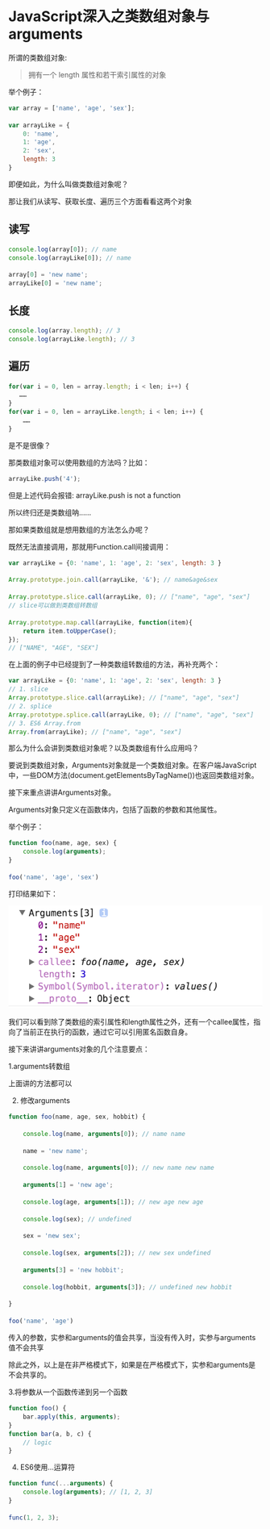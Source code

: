 # JavaScript深入之类数组对象与arguments

所谓的类数组对象:

>拥有一个 length 属性和若干索引属性的对象

举个例子：

```js
var array = ['name', 'age', 'sex'];

var arrayLike = {
    0: 'name',
    1: 'age',
    2: 'sex',
    length: 3
}
```

即便如此，为什么叫做类数组对象呢？

那让我们从读写、获取长度、遍历三个方面看看这两个对象

## 读写

```js
console.log(array[0]); // name
console.log(arrayLike[0]); // name

array[0] = 'new name';
arrayLike[0] = 'new name';
```

## 长度

```js
console.log(array.length); // 3
console.log(arrayLike.length); // 3
```

## 遍历

```js
for(var i = 0, len = array.length; i < len; i++) {
   ……
}
for(var i = 0, len = arrayLike.length; i < len; i++) {
    ……
}
```

是不是很像？

那类数组对象可以使用数组的方法吗？比如：

```js
arrayLike.push('4');
```

但是上述代码会报错: arrayLike.push is not a function

所以终归还是类数组呐……

那如果类数组就是想用数组的方法怎么办呢？

既然无法直接调用，那就用Function.call间接调用：

```js
var arrayLike = {0: 'name', 1: 'age', 2: 'sex', length: 3 }

Array.prototype.join.call(arrayLike, '&'); // name&age&sex

Array.prototype.slice.call(arrayLike, 0); // ["name", "age", "sex"] 
// slice可以做到类数组转数组

Array.prototype.map.call(arrayLike, function(item){
    return item.toUpperCase();
}); 
// ["NAME", "AGE", "SEX"]
```

在上面的例子中已经提到了一种类数组转数组的方法，再补充两个：

```js
var arrayLike = {0: 'name', 1: 'age', 2: 'sex', length: 3 }
// 1. slice
Array.prototype.slice.call(arrayLike); // ["name", "age", "sex"] 
// 2. splice
Array.prototype.splice.call(arrayLike, 0); // ["name", "age", "sex"] 
// 3. ES6 Array.from
Array.from(arrayLike); // ["name", "age", "sex"] 
```

那么为什么会讲到类数组对象呢？以及类数组有什么应用吗？

要说到类数组对象，Arguments对象就是一个类数组对象。在客户端JavaScript中，一些DOM方法(document.getElementsByTagName())也返回类数组对象。

接下来重点讲讲Arguments对象。

Arguments对象只定义在函数体内，包括了函数的参数和其他属性。

举个例子：

```js
function foo(name, age, sex) {
    console.log(arguments);
}

foo('name', 'age', 'sex')
```

打印结果如下：

![arguments](Images/arguments.png)

我们可以看到除了类数组的索引属性和length属性之外，还有一个callee属性，指向了当前正在执行的函数，通过它可以引用匿名函数自身。

接下来讲讲arguments对象的几个注意要点：

1.arguments转数组

上面讲的方法都可以

2. 修改arguments

```js
function foo(name, age, sex, hobbit) {

    console.log(name, arguments[0]); // name name

    name = 'new name';

    console.log(name, arguments[0]); // new name new name

    arguments[1] = 'new age';

    console.log(age, arguments[1]); // new age new age

    console.log(sex); // undefined

    sex = 'new sex';

    console.log(sex, arguments[2]); // new sex undefined

    arguments[3] = 'new hobbit';

    console.log(hobbit, arguments[3]); // undefined new hobbit

}

foo('name', 'age')
```

传入的参数，实参和arguments的值会共享，当没有传入时，实参与arguments值不会共享

除此之外，以上是在非严格模式下，如果是在严格模式下，实参和arguments是不会共享的。

3.将参数从一个函数传递到另一个函数

```js
function foo() {
    bar.apply(this, arguments);
}
function bar(a, b, c) {
    // logic
}
```

4. ES6使用...运算符

```js
function func(...arguments) {
    console.log(arguments); // [1, 2, 3]
}

func(1, 2, 3);
```
